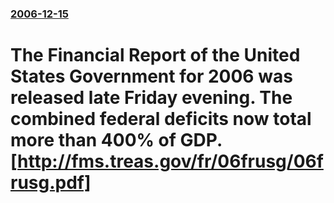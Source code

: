 ### [2006-12-15](/news/2006/12/15/index.md)

#  The Financial Report of the United States Government for 2006 was released late Friday evening. The combined federal deficits now total more than 400% of GDP. [http://fms.treas.gov/fr/06frusg/06frusg.pdf]



